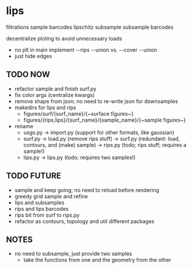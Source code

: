 # lips

filtrations
sample barcodes
lipschitz
subsample
subsample barcodes

decentralize ploting to avoid unnecessary loads
 - no plt in main
implement --rips --union vs. --cover --union
 - just hide edges

## TODO NOW

 - refactor sample and finish surf.py
 - fix color args (centralize kwargs)
 - remove shape from json; no need to re-write json for downsamples
 - makedirs for lips and rips
   - figures/surf/{surf_name}/{~surface figures~}
   - figures/{rips,lips}/{surf_name}/{sample_name}/{~sample figures~}
 - rename
   - usgs.py -> import.py (support for other formats, like gaussian)
   - surf.py -> load.py (remove rips stuff)
             -> surf.py (redundant: load, contours, and (make) sample)
             -> rips.py (todo; rips stuff; requires a sample!)
   - lips.py -> lips.py (todo; requires two samples!)

## TODO FUTURE

 - sample and keep going; no need to reload before rendering
 - greedy grid sample and refine
 - lips and subsamples
 - rips and lips barcodes
 - rips bit from surf to rips.py
 - refactor as contours, topology and util different packages

## NOTES

  - no need to subsample, just provide two samples
    - take the functions from one and the geometry from the other
